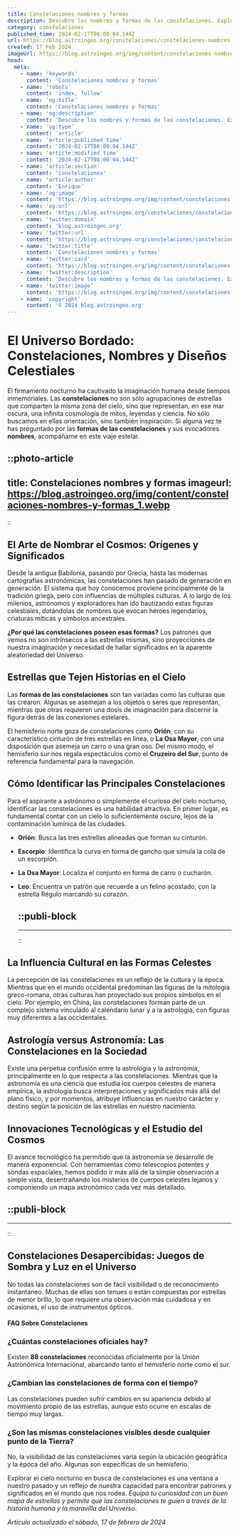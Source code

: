 ```yaml
---
title: Constelaciones nombres y formas
description: Descubre los nombres y formas de las constelaciones. Explora el cielo nocturno y la historia astronómica que inspira a generaciones.
category: constelaciones
published_time: 2024-02-17T08:00:04.144Z
url: https://blog.astroingeo.org/constelaciones/constelaciones-nombres-y-formas
created: 17 Feb 2024
imageUrl: https://blog.astroingeo.org/img/content/constelaciones-nombres-y-formas_1.webp
head:
  meta:
    - name: 'keywords'
      content: 'Constelaciones nombres y formas'
    - name: 'robots'
      content: 'index, follow'
    - name: 'og:title'
      content: 'Constelaciones nombres y formas'
    - name: 'og:description'
      content: 'Descubre los nombres y formas de las constelaciones. Explora el cielo nocturno y la historia astronómica que inspira a generaciones.'
    - name: 'og:type'
      content: 'article'
    - name: 'article:published_time'
      content: '2024-02-17T08:00:04.144Z'
    - name: 'article:modified_time'
      content: '2024-02-17T08:00:04.144Z'
    - name: 'article:section'
      content: 'constelaciones'
    - name: 'article:author'
      content: 'Enrique'
    - name: 'og:image'
      content: 'https://blog.astroingeo.org/img/content/constelaciones-nombres-y-formas_1.webp'
    - name: 'og:url'
      content: 'https://blog.astroingeo.org/constelaciones/constelaciones-nombres-y-formas'
    - name: 'twitter:domain'
      content: 'blog.astroingeo.org'
    - name: 'twitter:url'
      content: 'https://blog.astroingeo.org/constelaciones/constelaciones-nombres-y-formas'
    - name: 'twitter:title'
      content: 'Constelaciones nombres y formas'
    - name: 'twitter:card'
      content: 'https://blog.astroingeo.org/img/content/constelaciones-nombres-y-formas_1.webp'
    - name: 'twitter:description'
      content: 'Descubre los nombres y formas de las constelaciones. Explora el cielo nocturno y la historia astronómica que inspira a generaciones.'
    - name: 'twitter:image'
      content: 'https://blog.astroingeo.org/img/content/constelaciones-nombres-y-formas_1.webp'
    - name: 'copyright'
      content: '© 2024 blog.astroingeo.org'
---
```

# El Universo Bordado: Constelaciones, Nombres y Diseños Celestiales

El firmamento nocturno ha cautivado la imaginación humana desde tiempos inmemoriales. Las **constelaciones** no son sólo agrupaciones de estrellas que comparten la misma zona del cielo, sino que representan, en ese mar oscura, una infinita cosmología de mitos, leyendas y ciencia. No sólo buscamos en ellas orientación, sino también inspiración. Si alguna vez te has preguntado por las **formas de las constelaciones** y sus evocadores **nombres**, acompáñame en este viaje estelar.


::photo-article
---
title: Constelaciones nombres y formas
imageurl: https://blog.astroingeo.org/img/content/constelaciones-nombres-y-formas_1.webp
---
::


## El Arte de Nombrar el Cosmos: Orígenes y Significados

Desde la antigua Babilonia, pasando por Grecia, hasta las modernas cartografías astronómicas, las constelaciones han pasado de generación en generación. El sistema que hoy conocemos proviene principalmente de la tradición griega, pero con influencias de múltiples culturas. A lo largo de los milenios, astrónomos y exploradores han ido bautizando estas figuras celestiales, dotándolas de nombres que evocan héroes legendarios, criaturas míticas y símbolos ancestrales.

**¿Por qué las constelaciones poseen esas formas?** Los patrones que vemos no son intrínsecos a las estrellas mismas, sino proyecciones de nuestra imaginación y necesidad de hallar significados en la aparente aleatoriedad del Universo.

## Estrellas que Tejen Historias en el Cielo

Las **formas de las constelaciones** son tan variadas como las culturas que las crearon. Algunas se asemejan a los objetos o seres que representan, mientras que otras requieren una dosis de imaginación para discernir la figura detrás de las conexiones estelares.

El hemisferio norte goza de constelaciones como **Orión**, con su característico cinturón de tres estrellas en línea, o **La Osa Mayor**, con una disposición que asemeja un carro o una gran oso. Del mismo modo, el hemisferio sur nos regala espectáculos como el **Cruzeiro del Sur**, punto de referencia fundamental para la navegación.

## Cómo Identificar las Principales Constelaciones

Para el aspirante a astrónomo o simplemente el curioso del cielo nocturno, identificar las constelaciones es una habilidad atractiva. En primer lugar, es fundamental contar con un cielo lo suficientemente oscuro, lejos de la contaminación lumínica de las ciudades.

- **Orión**: Busca las tres estrellas alineadas que forman su cinturón.
- **Escorpio**: Identifica la curva en forma de gancho que simula la cola de un escorpión.
- **La Osa Mayor**: Localiza el conjunto en forma de carro o cucharón.
- **Leo**: Encuentra un patrón que recuerde a un felino acostado, con la estrella Régulo marcando su corazón.


  ::publi-block
  ---
  ---
  ::
  
  
## La Influencia Cultural en las Formas Celestes

La percepción de las constelaciones es un reflejo de la cultura y la época. Mientras que en el mundo occidental predominan las figuras de la mitología greco-romana, otras culturas han proyectado sus propios símbolos en el cielo. Por ejemplo, en China, las constelaciones forman parte de un complejo sistema vinculado al calendario lunar y a la astrología, con figuras muy diferentes a las occidentales.

## Astrología versus Astronomía: Las Constelaciones en la Sociedad

Existe una perpetua confusión entre la astrología y la astronomía, principalmente en lo que respecta a las constelaciones. Mientras que la astronomía es una ciencia que estudia los cuerpos celestes de manera empírica, la astrología busca interpretaciones y significados más allá del plano físico, y por momentos, atribuye influencias en nuestro carácter y destino según la posición de las estrellas en nuestro nacimiento.

## Innovaciones Tecnológicas y el Estudio del Cosmos

El avance tecnológico ha permitido que la astronomía se desarrolle de manera exponencial. Con herramientas como telescopios potentes y sondas espaciales, hemos podido ir más allá de la simple observación a simple vista, desentrañando los misterios de cuerpos celestes lejanos y componiendo un mapa astronómico cada vez más detallado.


  ::publi-block
  ---
  ---
  ::
  
  
## Constelaciones Desapercibidas: Juegos de Sombra y Luz en el Universo

No todas las constelaciones son de fácil visibilidad o de reconocimiento instantáneo. Muchas de ellas son tenues o están compuestas por estrellas de menor brillo, lo que requiere una observación más cuidadosa y en ocasiones, el uso de instrumentos ópticos.

#### FAQ Sobre Constelaciones

### ¿Cuántas constelaciones oficiales hay?
Existen **88 constelaciones** reconocidas oficialmente por la Unión Astronómica Internacional, abarcando tanto el hemisferio norte como el sur.

### ¿Cambian las constelaciones de forma con el tiempo?
Las constelaciones pueden sufrir cambios en su apariencia debido al movimiento propio de las estrellas, aunque esto ocurre en escalas de tiempo muy largas.

### ¿Son las mismas constelaciones visibles desde cualquier punto de la Tierra?
No, la visibilidad de las constelaciones varía según la ubicación geográfica y la época del año. Algunas son específicas de un hemisferio.

Explorar el cielo nocturno en busca de constelaciones es una ventana a nuestro pasado y un reflejo de nuestra capacidad para encontrar patrones y significados en el mundo que nos rodea. *Equipa tu curiosidad con un buen mapa de estrellas y permite que las constelaciones te guíen a través de la historia humana y la maravilla del Universo*.

_Artículo actualizado el sábado, 17 de febrero de 2024_